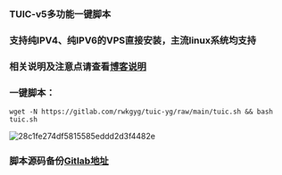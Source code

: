 ### TUIC-v5多功能一键脚本

### 支持纯IPV4、纯IPV6的VPS直接安装，主流linux系统均支持

### 相关说明及注意点请查看[博客说明](https://ygkkk.blogspot.com/2022/11/tuic-yg-youtube.html)

### 一键脚本：
```
wget -N https://gitlab.com/rwkgyg/tuic-yg/raw/main/tuic.sh && bash tuic.sh
```

![28c1fe274df5815585eddd2d3f4482e](https://user-images.githubusercontent.com/121604513/213052925-5636c150-307e-4f8e-a6a0-b796e183a08d.png)

### 脚本源码备份[Gitlab地址](https://gitlab.com/rwkgyg/tuic-yg)
